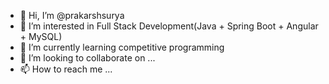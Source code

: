- 👋 Hi, I’m @prakarshsurya
- 👀 I’m interested in Full Stack Development(Java + Spring Boot + Angular + MySQL)
- 🌱 I’m currently learning competitive programming
- 💞️ I’m looking to collaborate on ...
- 📫 How to reach me ...

<!---
prakarshsurya/prakarshsurya is a ✨ special ✨ repository because its `README.md` (this file) appears on your GitHub profile.
You can click the Preview link to take a look at your changes.
--->
